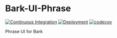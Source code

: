 # Bark-UI-Phrase

[![Continuous Integration](https://github.com/BarkSH/Bark-UI-Phrase/actions/workflows/ci.yml/badge.svg)](https://github.com/BarkSH/Bark-UI-Phrase/actions/workflows/ci.yml)
[![Deployment](https://github.com/BarkSH/Bark-UI-Phrase/actions/workflows/deploy.yml/badge.svg)](https://github.com/BarkSH/Bark-UI-Phrase/actions/workflows/deploy.yml)
[![codecov](https://codecov.io/gh/BarkSH/Bark-UI-Phrase/branch/main/graph/badge.svg)](https://codecov.io/gh/BarkSH/Bark-UI-Phrase)

Phrase UI for Bark
